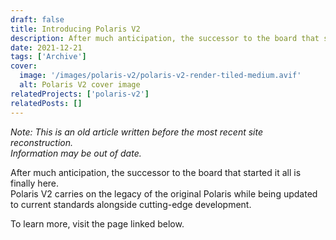 ```yaml
---
draft: false
title: Introducing Polaris V2
description: After much anticipation, the successor to the board that started it all is finally here.
date: 2021-12-21
tags: ['Archive']
cover:
  image: '/images/polaris-v2/polaris-v2-render-tiled-medium.avif'
  alt: Polaris V2 cover image
relatedProjects: ['polaris-v2']
relatedPosts: []
---
```

*Note: This is an old article written before the most recent site reconstruction.*  
*Information may be out of date.*  
  
After much anticipation, the successor to the board that started it all is finally here.  
Polaris V2 carries on the legacy of the original Polaris while being updated to current standards alongside cutting-edge development.  
  
To learn more, visit the page linked below.

